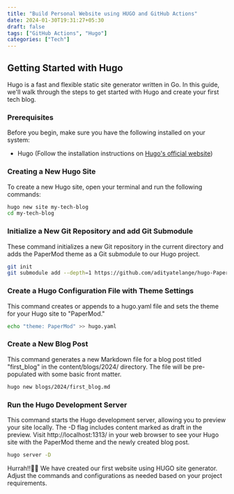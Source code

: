 ```yaml
---
title: "Build Personal Website using HUGO and GitHub Actions"
date: 2024-01-30T19:31:27+05:30
draft: false
tags: ["GitHub Actions", "Hugo"]
categories: ["Tech"]
---
```


## Getting Started with Hugo
Hugo is a fast and flexible static site generator written in Go. In this guide, we'll walk through the steps to get started with Hugo and create your first tech blog.

### Prerequisites
Before you begin, make sure you have the following installed on your system:
- Hugo (Follow the installation instructions on [Hugo's official website](https://gohugo.io/getting-started/installing/))

### Creating a New Hugo Site
To create a new Hugo site, open your terminal and run the following commands:
```bash
hugo new site my-tech-blog
cd my-tech-blog
```

### Initialize a New Git Repository and add Git Submodule
These command initializes a new Git repository in the current directory and adds the PaperMod theme as a Git submodule to our Hugo project.
```bash
git init
git submodule add --depth=1 https://github.com/adityatelange/hugo-PaperMod.git themes/PaperMod
```
### Create a Hugo Configuration File with Theme Settings
This command creates or appends to a hugo.yaml file and sets the theme for your Hugo site to "PaperMod."
```bash
echo "theme: PaperMod" >> hugo.yaml
```

### Create a New Blog Post
This command generates a new Markdown file for a blog post titled "first_blog" in the content/blogs/2024/ directory. The file will be pre-populated with some basic front matter.
```bash
hugo new blogs/2024/first_blog.md
```
### Run the Hugo Development Server
This command starts the Hugo development server, allowing you to preview your site locally. The -D flag includes content marked as draft in the preview. Visit http://localhost:1313/ in your web browser to see your Hugo site with the PaperMod theme and the newly created blog post.
```bash
hugo server -D
```

Hurrah!!🥳🎉 We have created our first website using HUGO site generator. 
Adjust the commands and configurations as needed based on your project requirements.
